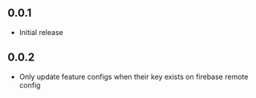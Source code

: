 ## 0.0.1

- Initial release

## 0.0.2

- Only update feature configs when their key exists on firebase remote config
